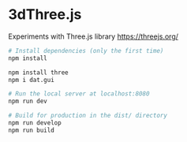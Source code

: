 # 3dThree.js
Experiments with Three.js library
https://threejs.org/

``` bash
# Install dependencies (only the first time)
npm install

npm install three
npm i dat.gui

# Run the local server at localhost:8080
npm run dev

# Build for production in the dist/ directory
npm run develop
npm run build
```







